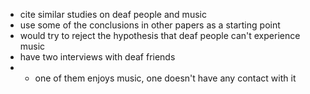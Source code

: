 * cite similar studies on deaf people and music
* use some of the conclusions in other papers as a starting point
* would try to reject the hypothesis that deaf people can't experience music
* have two interviews with deaf friends
*  * one of them enjoys music, one doesn't have any contact with it
